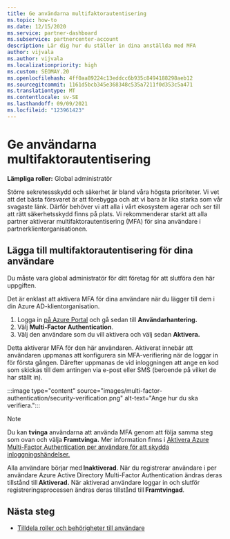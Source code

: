 ```yaml
---
title: Ge användarna multifaktorautentisering
ms.topic: how-to
ms.date: 12/15/2020
ms.service: partner-dashboard
ms.subservice: partnercenter-account
description: Lär dig hur du ställer in dina anställda med MFA
author: vijvala
ms.author: vijvala
ms.localizationpriority: high
ms.custom: SEOMAY.20
ms.openlocfilehash: 4ff0aa89224c13eddcc6b935c8494188298aeb12
ms.sourcegitcommit: 1161d5bcb345e368348c535a7211f0d353c5a471
ms.translationtype: MT
ms.contentlocale: sv-SE
ms.lasthandoff: 09/09/2021
ms.locfileid: "123961423"
---
```

# <a name="set-up-your-users-with-multi-factor-authentication"></a>Ge användarna multifaktorautentisering

**Lämpliga roller:** Global administratör

Större sekretessskydd och säkerhet är bland våra högsta prioriteter. Vi vet att det bästa försvaret är att förebygga och att vi bara är lika starka som vår svagaste länk. Därför behöver vi att alla i vårt ekosystem agerar och ser till att rätt säkerhetsskydd finns på plats. Vi rekommenderar starkt att alla partner aktiverar multifaktorautentisering (MFA) för sina användare i partnerklientorganisationen. 

## <a name="add-multi-factor-authentication-for-your-users"></a>Lägga till multifaktorautentisering för dina användare

Du måste vara global administratör för ditt företag för att slutföra den här uppgiften.

Det är enklast att aktivera MFA för dina användare när du lägger till dem i din Azure AD-klientorganisation.

1. Logga in [på Azure Portal](https://portal.azure.com) och gå sedan till **Användarhantering.**
1. Välj **Multi-Factor Authentication**.
1. Välj den användare som du vill aktivera och välj sedan **Aktivera.**

Detta aktiverar MFA för den här användaren. Aktiverat innebär att användaren uppmanas att konfigurera sin MFA-verifiering när de loggar in för första gången. Därefter uppmanas de vid inloggningen att ange en kod som skickas till dem antingen via e-post eller SMS (beroende på vilket de har ställt in).  

:::image type="content" source="images/multi-factor-authentication/security-verification.png" alt-text="Ange hur du ska verifiera.":::

>[!NOTE]
>Du kan **tvinga** användarna att använda MFA genom att följa samma steg som ovan och välja **Framtvinga.** Mer information finns i [Aktivera Azure Multi-Factor Authentication per användare för att skydda inloggningshändelser.](/azure/active-directory/authentication/howto-mfa-userstates) 

Alla användare börjar med **Inaktiverad**. När du registrerar användare i per användare Azure Active Directory Multi-Factor Authentication ändras deras tillstånd till **Aktiverad.** När aktiverad användare loggar in och slutför registreringsprocessen ändras deras tillstånd till **Framtvingad**. 

## <a name="next-steps"></a>Nästa steg

- [Tilldela roller och behörigheter till användare](permissions-overview.md)